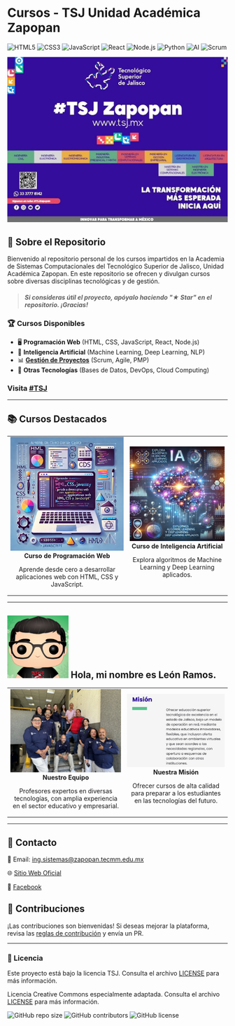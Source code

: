 # Cursos - TSJ Unidad Académica Zapopan

![HTML5](https://img.shields.io/badge/HTML5-E34F26?style=for-the-badge&logo=html5&logoColor=white)
![CSS3](https://img.shields.io/badge/CSS3-1572B6?style=for-the-badge&logo=css3&logoColor=white)
![JavaScript](https://img.shields.io/badge/JavaScript-F7DF1E?style=for-the-badge&logo=javascript&logoColor=black)
![React](https://img.shields.io/badge/React-61DAFB?style=for-the-badge&logo=react&logoColor=black)
![Node.js](https://img.shields.io/badge/Node.js-339933?style=for-the-badge&logo=node.js&logoColor=white)
![Python](https://img.shields.io/badge/Python-3776AB?style=for-the-badge&logo=python&logoColor=white)
![AI](https://img.shields.io/badge/AI-Deep%20Learning-blue?style=for-the-badge)
![Scrum](https://img.shields.io/badge/Scrum-Agile-blue?style=for-the-badge)

![Banner del Repositorio](bannerPortada.jpeg)
## 🚀 Sobre el Repositorio
Bienvenido al repositorio personal de los cursos impartidos en la Academia de Sistemas Computacionales del Tecnológico Superior de Jalisco, Unidad Académica Zapopan. En este repositorio se ofrecen y divulgan cursos sobre diversas disciplinas tecnológicas y de gestión.
> ##### Si consideras útil el proyecto, apóyalo haciendo "★ Star" en el repositorio. ¡Gracias!

### 🏆 Cursos Disponibles
- 🖥 **Programación Web** (HTML, CSS, JavaScript, React, Node.js)
- 🤖 **Inteligencia Artificial** (Machine Learning, Deep Learning, NLP)
- 📊 **[Gestión de Proyectos](https://github.com/LeonRamos/gestionDeproyectos?tab=readme-ov-file)** (Scrum, Agile, PMP)
- 🔧 **Otras Tecnologías** (Bases de Datos, DevOps, Cloud Computing)
### Visita [#TSJ](https://www.tecmm.edu.mx/)

---

## 📚 Cursos Destacados

<div align="center">
  <table>
    <tr>
      <td align="center">
        <img src="./web.jpg" width="300px">
        <br>
        <b>Curso de Programación Web</b>
        <p>Aprende desde cero a desarrollar aplicaciones web con HTML, CSS y JavaScript.</p>
      </td>
      <td align="center">
        <img src="./ia.jpg" width="300px">
        <br>
        <b>Curso de Inteligencia Artificial</b>
        <p>Explora algoritmos de Machine Learning y Deep Learning aplicados.</p>
      </td>
    </tr>
  </table>
</div>

---

## ![Löwe](lowe.png) Hola, mi nombre es León Ramos.
<div align="center">
  <table>
    <tr>
      <td align="center">
        <img src="https://github.com/LeonRamos/Curso_TSJ_ISC/blob/main/teams.jpg" width="300px">
        <br>
        <b>Nuestro Equipo</b>
        <p>Profesores expertos en diversas tecnologías, con amplia experiencia en el sector educativo y empresarial.</p>
      </td>
      <td align="center">
        <img src="https://github.com/LeonRamos/Curso_TSJ_ISC/blob/main/misions.png" width="300px">
        <br>
        <b>Nuestra Misión</b>
        <p>Ofrecer cursos de alta calidad para preparar a los estudiantes en las tecnologías del futuro.</p>
      </td>
    </tr>
  </table>
</div>

---

## 📩 Contacto
📧 Email: ing.sistemas@zapopan.tecmm.edu.mx

🌐 [Sitio Web Oficial](https://www.tecmm.edu.mx)  

📘 [Facebook](https://www.facebook.com/share/g/14hk6btrm1/)

## 🎯 Contribuciones
¡Las contribuciones son bienvenidas! Si deseas mejorar la plataforma, revisa las [reglas de contribución](CONTRIBUTING.md) y envía un PR.

---

### 📜 Licencia
Este proyecto está bajo la licencia TSJ. Consulta el archivo [LICENSE](LICENSE) para más información.


Licencia Creative Commons especialmente adaptada. Consulta el archivo [LICENSE](https://creativecommons.org/licenses/by/4.0/) para más información.




![GitHub repo size](https://img.shields.io/github/repo-size/usuario/repo?style=for-the-badge)
![GitHub contributors](https://img.shields.io/github/contributors/usuario/repo?style=for-the-badge)
![GitHub license](https://img.shields.io/github/license/usuario/repo?style=for-the-badge)
